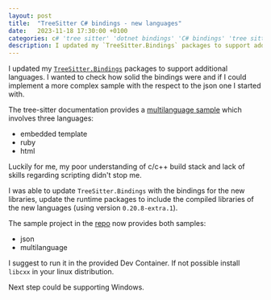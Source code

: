 ```yaml
---
layout: post
title:  "TreeSitter C# bindings - new languages"
date:   2023-11-18 17:30:00 +0100
categories: c# 'tree sitter' 'dotnet bindings' 'C# bindings' 'tree sitter ruby' 'tree sitter html' 'tree sitter embedded template'
description: I updated my `TreeSitter.Bindings` packages to support additional languages.
---
```


I updated my [`TreeSitter.Bindings`](https://www.nuget.org/packages/TreeSitter.Bindings/0.0.0-alpha.0.52) packages to support additional languages. I wanted to check how solid the bindings were and if I could implement a more complex sample with the respect to the json one I started with.

The tree-sitter documentation provides a [multilanguage sample](https://tree-sitter.github.io/tree-sitter/using-parsers#multi-language-documents) which involves three languages:
- embedded template
- ruby
- html

Luckily for me, my poor understanding of c/c++ build stack and lack of skills regarding scripting didn't stop me.

I was able to update `TreeSitter.Bindings` with the bindings for the new libraries, update the runtime packages to include the compiled libraries of the new languages (using version `0.20.8-extra.1`). 

The sample project in the [repo](https://github.com/davidelettieri/treesitter-bindings) now provides both samples:
- json
- multilanguage

I suggest to run it in the provided Dev Container. If not possible install `libcxx` in your linux distribution.

Next step could be supporting Windows.